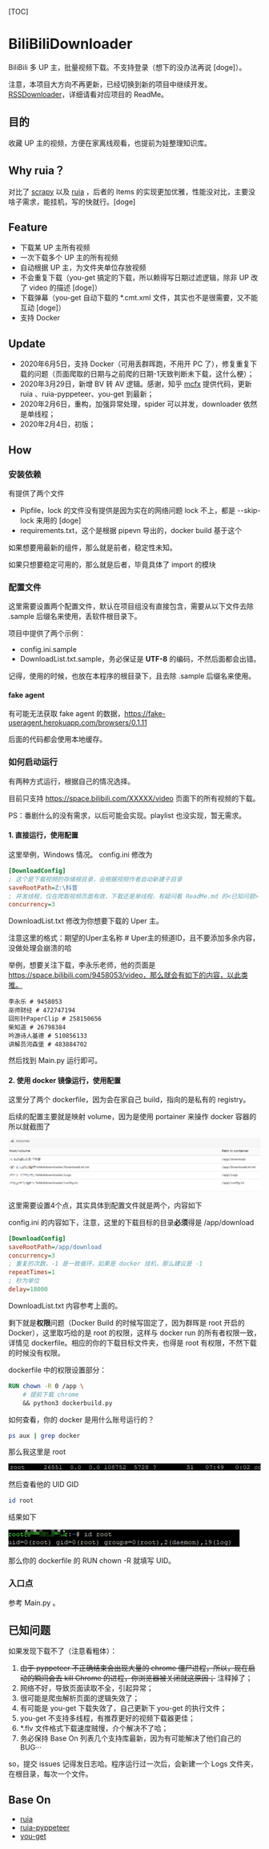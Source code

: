 

[TOC]

# BiliBiliDownloader

BiliBili 多 UP 主，批量视频下载。不支持登录（想下的没办法再说 [doge]）。

注意，本项目大方向不再更新，已经切换到新的项目中继续开发。[RSSDownloader](https://github.com/allanpk716/RSSDownloader)，详细请看对应项目的 ReadMe。

## 目的

收藏 UP 主的视频，方便在家离线观看，也提前为娃整理知识库。

## Why ruia？

对比了 [scrapy](https://github.com/scrapy/scrapy) 以及 [ruia](https://github.com/howie6879/ruia) ，后者的 Items 的实现更加优雅，性能没对比，主要没啥子需求，能挂机，写的快就行。[doge]

## Feature

* 下载某 UP 主所有视频
* 一次下载多个 UP 主的所有视频
* 自动根据 UP 主，为文件夹单位存放视频
* 不会重复下载（you-get 搞定的下载，所以赖得写日期过滤逻辑，除非 UP 改了 video 的描述 [doge]）
* 下载弹幕（you-get 自动下载的 *.cmt.xml 文件，其实也不是很需要，又不能互动 [doge]）
* 支持 Docker

## Update

* 2020年6月5日，支持 Docker（可用丢群晖跑，不用开 PC 了），修复重复下载的问题（页面爬取的日期与之前爬的日期-1天致判断未下载，这什么梗）；
* 2020年3月29日，新增 BV 转 AV 逻辑。感谢，知乎 [mcfx](https://www.zhihu.com/question/381784377/answer/1099438784) 提供代码，更新 ruia 、ruia-pyppeteer、you-get 到最新；
* 2020年2月6日，重构，加强异常处理，spider 可以并发，downloader 依然是单线程；
* 2020年2月4日，初版；

## How

### 安装依赖

有提供了两个文件

* Pipfile，lock 的文件没有提供是因为实在的网络问题 lock 不上，都是 --skip-lock 来用的 [doge]
* requirements.txt，这个是根据 pipevn 导出的，docker build 基于这个

如果想要用最新的组件，那么就是前者，稳定性未知。

如果只想要稳定可用的，那么就是后者，毕竟具体了 import 的模块

### 配置文件

这里需要设置两个配置文件，默认在项目组没有直接包含，需要从以下文件去除 .sample 后缀名来使用，丢软件根目录下。

项目中提供了两个示例：

* config.ini.sample
* DownloadList.txt.sample，务必保证是 **UTF-8** 的编码，不然后面都会出错。

记得，使用的时候，也放在本程序的根目录下，且去除 .sample 后缀名来使用。

#### fake agent

有可能无法获取 fake agent 的数据，https://fake-useragent.herokuapp.com/browsers/0.1.11

后面的代码都会使用本地缓存。

### 如何启动运行

有两种方式运行，根据自己的情况选择。

目前只支持 <https://space.bilibili.com/XXXXX/video> 页面下的所有视频的下载。

PS：番剧什么的没有需求，以后可能会实现。playlist 也没实现，暂无需求。


#### 1. 直接运行，使用配置

这里举例，Windows 情况。 config.ini  修改为

```ini
[DownloadConfig]
; 这个是下载视频的存储根目录，会根据视频作者自动新建子目录
saveRootPath=Z:\科普
; 并发线程，仅在爬取视频页面有效，下载还是单线程，有疑问看 ReadMe.md 的<已知问题>
concurrency=3
```

DownloadList.txt 修改为你想要下载的 Uper 主。

注意这里的格式：期望的Uper主名称 # Uper主的频道ID，且不要添加多余内容，没做处理会崩溃的哈

举例，想要关注下载，李永乐老师，他的页面是 https://space.bilibili.com/9458053/video，那么就会有如下的内容，以此类推。

```
李永乐 # 9458053
巫师财经 # 472747194
回形针PaperClip # 258150656
柴知道 # 26798384
吟游诗人基德 # 510856133
讲解员河森堡 # 483884702
```

然后找到 Main.py 运行即可。

#### 2. 使用 docker 镜像运行，使用配置

这里分了两个 dockerfile，因为会在家自己 build，指向的是私有的 registry。

后续的配置主要就是映射 volume，因为是使用 portainer 来操作 docker 容器的所以就截图了

![00](ReadMe/00.bmp)

这里需要设置4个点，其实具体到配置文件就是两个，内容如下

config.ini 的内容如下，注意，这里的下载目标的目录**必须**得是 /app/download

```ini
[DownloadConfig]
saveRootPath=/app/download
concurrency=3
; 重复的次数，-1 是一致循环，如果是 docker 挂机，那么建议是 -1
repeatTimes=1
; 秒为单位
delay=18000
```

DownloadList.txt 内容参考上面的。

剩下就是**权限**问题（Docker Build 的时候写固定了，因为群晖是 root 开启的 Docker），这里取巧给的是 root 的权限，这样与 docker run 的所有者权限一致，详情见 dockerfile。相应的你的下载目标文件夹，也得是 root 有权限，不然下载的时候没有权限。

dockerfile 中的权限设置部分：

```dockerfile
RUN chown -R 0 /app \
    # 提前下载 chrome
    && python3 dockerbuild.py
```

如何查看，你的 docker 是用什么账号运行的？

```bash
ps aux | grep docker
```

那么我这里是 root

![01](ReadMe/01.bmp)

然后查看他的 UID GID

```bash
id root
```

结果如下

![02](ReadMe/02.bmp)

那么你的 dockerfile 的 RUN chown -R 就填写 UID。

### 入口点

参考 Main.py 。

## 已知问题

如果发现下载不了（注意看粗体）：

1. ~~由于 pyppeteer 不正确结束会出现大量的 chrome 僵尸进程，所以，现在启动的瞬间会去 kill Chrome 的进程，你浏览器被关闭就这原因；~~  注释掉了；
2. 网络不好，导致页面读取不全，引起异常；
3. 很可能是爬虫解析页面的逻辑失效了；
4. 有可能是 you-get 下载失效了，自己更新下 you-get 的执行文件；
5. you-get 不支持多线程，有推荐更好的视频下载器更佳；
6. *.flv 文件格式下载速度贼慢，介个解决不了哈；
7. 务必保持 Base On 列表几个支持库最新，因为有可能解决了他们自己的 BUG···

so，提交 issues 记得发日志哈。程序运行过一次后，会新建一个 Logs 文件夹，在根目录，每次一个文件。

## Base On

* [ruia](https://github.com/howie6879/ruia)
* [ruia-pyppeteer](https://github.com/python-ruia/ruia-pyppeteer) 
* [you-get](https://github.com/soimort/you-get)
